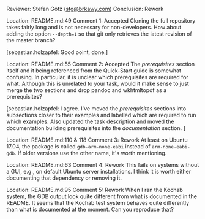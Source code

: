 Reviewer: Stefan Götz (stg@brkawy.com)
Conclusion: Rework

Location: README.md:49
Comment 1: Accepted
Cloning the full repository takes fairly long and is not necessary for non-developers.
How about adding the option `--depth=1` so that git only retrieves the latest revision of the master branch?

[sebastian.holzapfel: Good point, done.]

Location: README.md:55
Comment 2: Accepted
The _prerequisites_ section itself and it being referenced from the Quick-Start guide is somewhat confusing.
In particular, it is unclear which prerequisites are required for what.
Although this is unrelated to your task, would it make sense to just merge the two sections and drop pandoc and wkhtmltopdf as a prerequisites?

[sebastian.holzapfel: I agree.
I've moved the _prerequisites_ sections into subsections closer to their examples and labelled which are required to run which examples.
Also updated the task description and moved the documentation building prerequisites into the _documentation_ section. ]

Location: README.md:110 & 118
Comment 3: Rework
At least on Ubuntu 17.04, the package is called `gdb-arm-none-eabi` instead of `arm-none-eabi-gdb`.
If older versions use the other name, it's worth mentioning.

Location: README.md:63
Comment 4: Rework
This fails on systems without a GUI, e.g., on default Ubuntu server installations.
I think it is worth either documenting that dependency or removing it.

Location: README.md:95
Comment 5: Rework
When I ran the Kochab system, the GDB output look quite different from what is documented in the README.
It seems that the Kochab test system behaves quite differently than what is documented at the moment.
Can you reproduce that?
